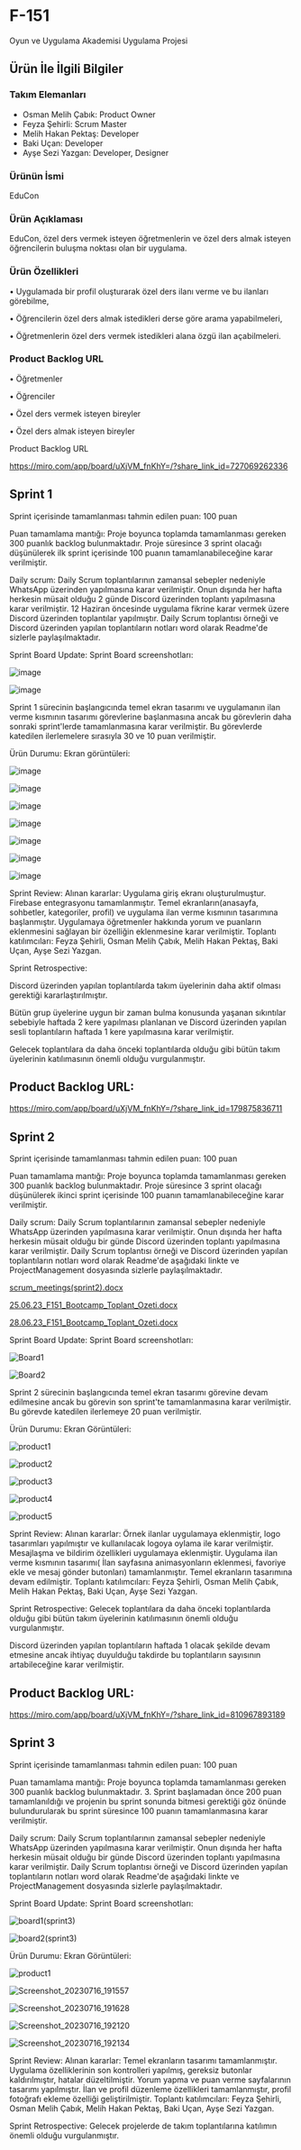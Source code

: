 # F-151

Oyun ve Uygulama Akademisi Uygulama Projesi

## Ürün İle İlgili Bilgiler

### Takım Elemanları

- Osman Melih Çabık: Product Owner
- Feyza Şehirli: Scrum Master
- Melih Hakan Pektaş: Developer
- Baki Uçan: Developer
- Ayşe Sezi Yazgan: Developer, Designer

### Ürünün İsmi

EduCon

### Ürün Açıklaması

EduCon, özel ders vermek isteyen öğretmenlerin ve özel ders almak isteyen öğrencilerin buluşma noktası olan bir uygulama.

### Ürün Özellikleri

• Uygulamada bir profil oluşturarak özel ders ilanı verme ve bu ilanları görebilme,

• Öğrencilerin özel ders almak istedikleri derse göre arama yapabilmeleri,

• Öğretmenlerin özel ders vermek istedikleri alana özgü ilan açabilmeleri.

### Product Backlog URL

• Öğretmenler

• Öğrenciler

• Özel ders vermek isteyen bireyler

• Özel ders almak isteyen bireyler

Product Backlog URL

https://miro.com/app/board/uXjVM_fnKhY=/?share_link_id=727069262336

## Sprint 1

Sprint içerisinde tamamlanması tahmin edilen puan: 100 puan

Puan tamamlama mantığı: Proje boyunca toplamda tamamlanması gereken 300 puanlık backlog bulunmaktadır. Proje süresince 3 sprint olacağı düşünülerek ilk sprint içerisinde 100 puanın tamamlanabileceğine karar verilmiştir.

Daily scrum: Daily Scrum toplantılarının zamansal sebepler nedeniyle WhatsApp üzerinden yapılmasına karar verilmiştir. Onun dışında her hafta herkesin müsait olduğu 2 günde Discord üzerinden toplantı yapılmasına karar verilmiştir. 12 Haziran öncesinde uygulama fikrine karar vermek üzere Discord üzerinden toplantılar yapılmıştır. Daily Scrum toplantısı örneği ve Discord üzerinden yapılan toplantıların notları word olarak Readme'de sizlerle paylaşılmaktadır.

Sprint Board Update: Sprint Board screenshotları:

![image](https://github.com/feyza12345/f_151/assets/133997213/abc4aede-3420-4cbf-9c9f-0454c1ff965b)

![image](https://github.com/feyza12345/f_151/assets/133997213/0bb47040-87c2-4bff-bcd9-7091f8cb6d22)

Sprint 1 sürecinin başlangıcında temel ekran tasarımı ve uygulamanın ilan verme kısmının tasarımı görevlerine başlanmasına ancak bu görevlerin daha sonraki sprint'lerde tamamlanmasına karar verilmiştir. Bu görevlerde katedilen ilerlemelere sırasıyla 30 ve 10 puan verilmiştir.

Ürün Durumu: Ekran görüntüleri:

![image](https://github.com/feyza12345/f_151/assets/133997213/17f9e3b4-8448-4b53-b9b5-daa232edfce2)

![image](https://github.com/feyza12345/f_151/assets/133997213/378f1143-eeba-428e-bb5d-179ebf007ebb)

![image](https://github.com/feyza12345/f_151/assets/133997213/b88205b5-87fa-48c2-ac50-9431382858be)

![image](https://github.com/feyza12345/f_151/assets/133997213/94979117-2ddf-4e72-9f33-bf3f704d7d3e)

![image](https://github.com/feyza12345/f_151/assets/133997213/4cbf292b-82f2-4f79-8573-4cce49c3e75d)

![image](https://github.com/feyza12345/f_151/assets/133997213/acc98476-408e-46ad-8b4b-a47e92ae3eab)

![image](https://github.com/feyza12345/f_151/assets/133997213/92947d6b-0497-4248-8810-1e0dfebafdf8)

Sprint Review: Alınan kararlar: Uygulama giriş ekranı oluşturulmuştur. Firebase entegrasyonu tamamlanmıştır. Temel ekranların(anasayfa, sohbetler, kategoriler, profil) ve uygulama ilan verme kısmının tasarımına başlanmıştır. Uygulamaya öğretmenler hakkında yorum ve puanların eklenmesini sağlayan bir özelliğin eklenmesine karar verilmiştir. Toplantı katılımcıları: Feyza Şehirli, Osman Melih Çabık, Melih Hakan Pektaş, Baki Uçan, Ayşe Sezi Yazgan.

Sprint Retrospective:

Discord üzerinden yapılan toplantılarda takım üyelerinin daha aktif olması gerektiği kararlaştırılmıştır.

Bütün grup üyelerine uygun bir zaman bulma konusunda yaşanan sıkıntılar sebebiyle haftada 2 kere yapılması planlanan ve Discord üzerinden yapılan sesli toplantıların haftada 1 kere yapılmasına karar verilmiştir.

Gelecek toplantılara da daha önceki toplantılarda olduğu gibi bütün takım üyelerinin katılımasının önemli olduğu vurgulanmıştır.

## Product Backlog URL:

https://miro.com/app/board/uXjVM_fnKhY=/?share_link_id=179875836711

## Sprint 2
Sprint içerisinde tamamlanması tahmin edilen puan: 100 puan

Puan tamamlama mantığı: Proje boyunca toplamda tamamlanması gereken 300 puanlık backlog bulunmaktadır. Proje süresince 3 sprint olacağı düşünülerek ikinci sprint içerisinde 100 puanın tamamlanabileceğine karar verilmiştir.

Daily scrum: Daily Scrum toplantılarının zamansal sebepler nedeniyle WhatsApp üzerinden yapılmasına karar verilmiştir. Onun dışında her hafta herkesin müsait olduğu bir günde Discord üzerinden toplantı yapılmasına karar verilmiştir. Daily Scrum toplantısı örneği ve Discord üzerinden yapılan toplantıların notları word olarak Readme'de aşağıdaki linkte ve ProjectManagement dosyasında sizlerle paylaşılmaktadır.

[scrum_meetings(sprint2).docx](https://github.com/feyza12345/f_151/files/11931542/scrum_meetings.sprint2.docx)

[25.06.23_F151_Bootcamp_Toplant_Ozeti.docx](https://github.com/feyza12345/f_151/files/11931572/25.06.23_F151_Bootcamp_Toplant_Ozeti.docx)

[28.06.23_F151_Bootcamp_Toplant_Ozeti.docx](https://github.com/feyza12345/f_151/files/11931573/28.06.23_F151_Bootcamp_Toplant_Ozeti.docx)

Sprint Board Update: Sprint Board screenshotları:

![Board1](https://github.com/feyza12345/f_151/assets/133997213/01841cc2-4f53-4173-9f9b-f063a5f879fc)

![Board2](https://github.com/feyza12345/f_151/assets/133997213/938757da-05ae-43df-b6d5-381b8ebce662)

Sprint 2 sürecinin başlangıcında temel ekran tasarımı görevine devam edilmesine ancak bu görevin son sprint'te tamamlanmasına karar verilmiştir. Bu görevde katedilen ilerlemeye 20 puan verilmiştir.

Ürün Durumu: Ekran Görüntüleri:

![product1](https://github.com/feyza12345/f_151/assets/133997213/0c99167e-0d69-4609-94a1-1c68686082fb)

![product2](https://github.com/feyza12345/f_151/assets/133997213/3f2576af-d850-4685-bedb-beef78ff6bc5)

![product3](https://github.com/feyza12345/f_151/assets/133997213/8d007d0d-b8dd-418c-8f30-abbc5c2fa9b5)

![product4](https://github.com/feyza12345/f_151/assets/133997213/906c6305-9845-4b61-81a8-74febef5001d)

![product5](https://github.com/feyza12345/f_151/assets/133997213/eced725c-0c67-4426-932a-fe5978e71c91)

Sprint Review: Alınan kararlar: Örnek ilanlar uygulamaya eklenmiştir, logo tasarımları yapılmıştır ve kullanılacak logoya oylama ile karar verilmiştir. Mesajlaşma ve bildirim özellikleri uygulamaya eklenmiştir. Uygulama ilan verme kısmının tasarımı( İlan sayfasına animasyonların eklenmesi, favoriye ekle ve mesaj gönder butonları) tamamlanmıştır. Temel ekranların tasarımına devam edilmiştir. Toplantı katılımcıları: Feyza Şehirli, Osman Melih Çabık, Melih Hakan Pektaş, Baki Uçan, Ayşe Sezi Yazgan.

Sprint Retrospective: 
Gelecek toplantılara da daha önceki toplantılarda olduğu gibi bütün takım üyelerinin katılımasının önemli olduğu vurgulanmıştır.

Discord üzerinden yapılan toplantıların haftada 1 olacak şekilde devam etmesine ancak ihtiyaç duyulduğu takdirde bu toplantıların sayısının artabileceğine karar verilmiştir.

## Product Backlog URL:
https://miro.com/app/board/uXjVM_fnKhY=/?share_link_id=810967893189

## Sprint 3

Sprint içerisinde tamamlanması tahmin edilen puan: 100 puan

Puan tamamlama mantığı: Proje boyunca toplamda tamamlanması gereken 300 puanlık backlog bulunmaktadır. 3. Sprint başlamadan önce 200 puan tamamlanıldığı ve projenin bu sprint sonunda bitmesi gerektiği göz önünde bulundurularak bu sprint süresince 100 puanın tamamlanmasına karar verilmiştir.

Daily scrum: Daily Scrum toplantılarının zamansal sebepler nedeniyle WhatsApp üzerinden yapılmasına karar verilmiştir. Onun dışında her hafta herkesin müsait olduğu bir günde Discord üzerinden toplantı yapılmasına karar verilmiştir. Daily Scrum toplantısı örneği ve Discord üzerinden yapılan toplantıların notları word olarak Readme'de aşağıdaki linkte ve ProjectManagement dosyasında sizlerle paylaşılmaktadır.

Sprint Board Update: Sprint Board screenshotları:

![board1(sprint3)](https://github.com/feyza12345/f_151/assets/133997213/52537bfe-a690-4e8e-9bbc-68bdc8acecaa)

![board2(sprint3)](https://github.com/feyza12345/f_151/assets/133997213/33386255-8599-405e-bb45-6e7a5fb5854e)

Ürün Durumu: Ekran Görüntüleri:

![product1](https://github.com/feyza12345/f_151/assets/133997213/f3ed294e-fbbd-4f60-9b7b-f80dba40d8e9)

![Screenshot_20230716_191557](https://github.com/feyza12345/f_151/assets/133997213/7f7292e7-e69e-49c1-b68c-989d264df1a7)

![Screenshot_20230716_191628](https://github.com/feyza12345/f_151/assets/133997213/ad3b3f69-3c72-4670-a8e4-0d6f5e04a934)

![Screenshot_20230716_192120](https://github.com/feyza12345/f_151/assets/133997213/d4b1632e-7864-4d00-8fae-967c6fa45f23)

![Screenshot_20230716_192134](https://github.com/feyza12345/f_151/assets/133997213/24d018bc-3a41-4551-a41a-9ca9fbd5e4ef)

Sprint Review: Alınan kararlar: Temel ekranların tasarımı tamamlanmıştır. Uygulama özelliklerinin son kontrolleri yapılmış, gereksiz butonlar kaldırılmıştır, hatalar düzeltilmiştir. Yorum yapma ve puan verme sayfalarının tasarımı yapılmıştır. İlan ve profil düzenleme özellikleri tamamlanmıştır, profil fotoğrafı ekleme özelliği geliştirilmiştir. Toplantı katılımcıları: Feyza Şehirli, Osman Melih Çabık, Melih Hakan Pektaş, Baki Uçan, Ayşe Sezi Yazgan.

Sprint Retrospective: 
Gelecek projelerde de takım toplantılarına katılımın önemli olduğu vurgulanmıştır. 
